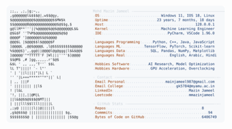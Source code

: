 <picture>
  <source srcset="https://raw.githubusercontent.com/mmazinjameel/mmazinjameel/main/dark_mode.svg?v=1750702496" media="(prefers-color-scheme: dark)">
  <img src="https://raw.githubusercontent.com/mmazinjameel/mmazinjameel/main/light_mode.svg?v=1750702496">
</picture>
